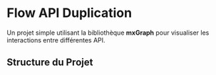 # Flow API Duplication

Un projet simple utilisant la bibliothèque **mxGraph** pour visualiser les interactions entre différentes API.

## Structure du Projet


